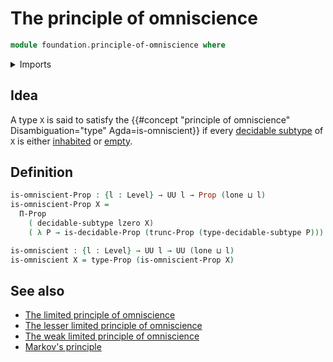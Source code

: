 # The principle of omniscience

```agda
module foundation.principle-of-omniscience where
```

<details><summary>Imports</summary>

```agda
open import foundation.decidable-subtypes
open import foundation.propositional-truncations
open import foundation.universe-levels

open import foundation-core.decidable-propositions
open import foundation-core.propositions
```

</details>

## Idea

A type `X` is said to satisfy the
{{#concept "principle of omniscience" Disambiguation="type" Agda=is-omniscient}}
if every [decidable subtype](foundation.decidable-subtypes.md) of `X` is either
[inhabited](foundation.inhabited-types.md) or
[empty](foundation-core.empty-types.md).

## Definition

```agda
is-omniscient-Prop : {l : Level} → UU l → Prop (lone ⊔ l)
is-omniscient-Prop X =
  Π-Prop
    ( decidable-subtype lzero X)
    ( λ P → is-decidable-Prop (trunc-Prop (type-decidable-subtype P)))

is-omniscient : {l : Level} → UU l → UU (lone ⊔ l)
is-omniscient X = type-Prop (is-omniscient-Prop X)
```

## See also

- [The limited principle of omniscience](foundation.limited-principle-of-omniscience.md)
- [The lesser limited principle of omniscience](foundation.lesser-limited-principle-of-omniscience.md)
- [The weak limited principle of omniscience](foundation.weak-limited-principle-of-omniscience.md)
- [Markov's principle](logic.markovs-principle.md)
